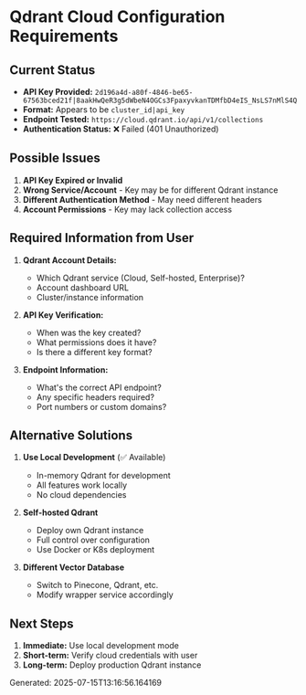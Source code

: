 # Qdrant Cloud Configuration Requirements

## Current Status
- **API Key Provided:** `2d196a4d-a80f-4846-be65-67563bced21f|8aakHwQeR3g5dWbeN4OGCs3FpaxyvkanTDMfbD4eIS_NsLS7nMlS4Q`
- **Format:** Appears to be `cluster_id|api_key`
- **Endpoint Tested:** `https://cloud.qdrant.io/api/v1/collections`
- **Authentication Status:** ❌ Failed (401 Unauthorized)

## Possible Issues
1. **API Key Expired or Invalid**
2. **Wrong Service/Account** - Key may be for different Qdrant instance
3. **Different Authentication Method** - May need different headers
4. **Account Permissions** - Key may lack collection access

## Required Information from User
1. **Qdrant Account Details:**
   - Which Qdrant service (Cloud, Self-hosted, Enterprise)?
   - Account dashboard URL
   - Cluster/instance information

2. **API Key Verification:**
   - When was the key created?
   - What permissions does it have?
   - Is there a different key format?

3. **Endpoint Information:**
   - What's the correct API endpoint?
   - Any specific headers required?
   - Port numbers or custom domains?

## Alternative Solutions
1. **Use Local Development** (✅ Available)
   - In-memory Qdrant for development
   - All features work locally
   - No cloud dependencies

2. **Self-hosted Qdrant** 
   - Deploy own Qdrant instance
   - Full control over configuration
   - Use Docker or K8s deployment

3. **Different Vector Database**
   - Switch to Pinecone, Qdrant, etc.
   - Modify wrapper service accordingly

## Next Steps
1. **Immediate:** Use local development mode
2. **Short-term:** Verify cloud credentials with user
3. **Long-term:** Deploy production Qdrant instance

Generated: 2025-07-15T13:16:56.164169
